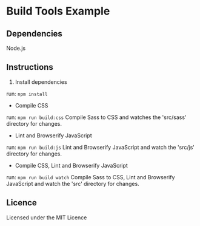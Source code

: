 # Build Tools Example

## Dependencies

Node.js

## Instructions

1. Install dependencies

run: `npm install`

* Compile CSS

run: `npm run build:css`
Compile Sass to CSS and watches the 'src/sass' directory for changes.

* Lint and Browserify JavaScript

run: `npm run build:js`
Lint and Browserify JavaScript and watch the 'src/js' directory for changes.

* Compile CSS, Lint and Browserify JavaScript

run: `npm run build watch`
Compile Sass to CSS, Lint and Browserify JavaScript and watch the 'src' directory for changes.

## Licence

Licensed under the MIT Licence